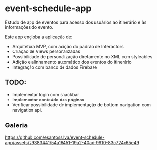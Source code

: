 # event-schedule-app

Estudo de app de eventos para acesso dos usuários ao itinerário e às informações do evento.

Este app engloba a aplicação de:
- Arquitetura MVP, com adição do padrão de Interactors
- Criação de Views personalizadas
- Possibilidade de personalização diretamente no XML com styleables
- Adição e alinhamento automático dos eventos do itinerário
- Integração com banco de dados Firebase

## TODO: 
- Implementar login com snackbar
- Implementar conteúdo das páginas
- Verificar possibilidade de implementação de bottom navigation com navigation api.

## Galeria

https://github.com/esantossilva/event-schedule-app/assets/29383441/54a16451-19a2-40ad-9910-83c724c65e49
